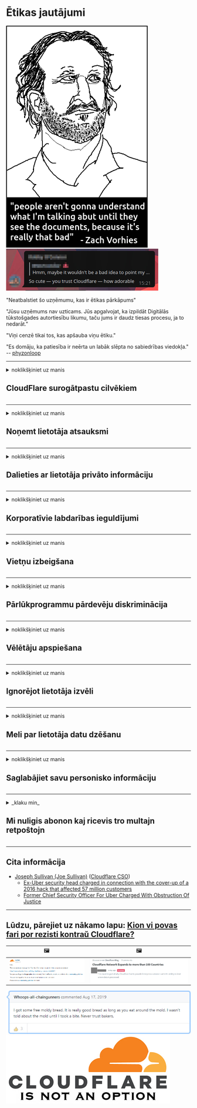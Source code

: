# Ētikas jautājumi

![](../image/itsreallythatbad.jpg)
![](../image/telegram/c81238387627b4bfd3dcd60f56d41626.jpg)

"Neatbalstiet šo uzņēmumu, kas ir ētikas pārkāpums"

"Jūsu uzņēmums nav uzticams. Jūs apgalvojat, ka izpildāt Digitālās tūkstošgades autortiesību likumu, taču jums ir daudz tiesas procesu, ja to nedarāt."

"Viņi cenzē tikai tos, kas apšauba viņu ētiku."

"Es domāju, ka patiesība ir neērta un labāk slēpta no sabiedrības viedokļa."  -- [phyzonloop](https://twitter.com/phyzonloop)


---


<details>
<summary>noklikšķiniet uz manis

## CloudFlare surogātpastu cilvēkiem
</summary>


Cloudflare sūta surogātpasta e-pastus lietotājiem, kuri nav Cloudflare.

- Sūtiet e-pastus tikai tiem abonentiem, kuri ir izvēlējušies
- Kad lietotājs saka "apstāties", pēc tam pārtrauciet e-pasta sūtīšanu

Tas ir tik vienkārši. Bet Cloudflare ir vienalga.
Cloudflare teica, ka, izmantojot viņu pakalpojumu, var apturēt visus surogātpasta izplatītājus vai uzbrucējus.
Kā mēs varam apturēt Cloudflare, neaktivizējot Cloudflare?


| 🖼 | 🖼 |
| --- | --- |
| ![](../image/cfspam01.jpg) | ![](../image/cfspam03.jpg) |
| ![](../image/cfspam02.jpg) | ![](../image/cfspambrittany.jpg)<br>![](../image/cfspamtwtr.jpg) |
| ![](../image/cfspam04.jpg) | ![](../image/cfspam05.jpg) |

</details>

---

<details>
<summary>noklikšķiniet uz manis

## Noņemt lietotāja atsauksmi
</summary>


Cloudflare cenzora negatīvās atsauksmes.
Ja Twitter vietnē publicējat pretmākoņainu tekstu, jums ir iespēja saņemt Cloudflare darbinieka atbildi ar ziņojumu "Nē, tas nav".
Ja kādā atsauksmju vietnē ievietojat negatīvu atsauksmi, viņi mēģinās to cenzēt.


| 🖼 | 🖼 |
| --- | --- |
| ![](../image/cfcenrev_01.jpg)<br>![](../image/cfcenrev_02.jpg) | ![](../image/cfcenrev_03.jpg) |

</details>

---

<details>
<summary>noklikšķiniet uz manis

## Dalieties ar lietotāja privāto informāciju
</summary>


Cloudflare ir liela uzmākšanās problēma.
Cloudflare dalās ar to personu personisko informāciju, kas sūdzas par mitinātajām vietnēm.
Dažreiz viņi lūdz jūs norādīt savu patieso personu apliecinošu dokumentu.
Ja jūs nevēlaties, lai jūs uzmāktos, uzbruktu, sagrābtu vai nogalinātu, labāk turieties prom no Cloudflared vietnēm.


| 🖼 | 🖼 |
| --- | --- |
| ![](../image/cfdox_what.jpg) | ![](../image/cfdox_swat.jpg) |
| ![](../image/cfdox_kill.jpg) | ![](../image/cfdox_threat.jpg) |
| ![](../image/cfdox_dox.jpg) | ![](../image/cfdox_ex1.jpg) |
| ![](../image/cfabuseform.jpg) | ![](../image/cfdox_ex2.jpg) |

</details>

---

<details>
<summary>noklikšķiniet uz manis

## Korporatīvie labdarības ieguldījumi
</summary>


CloudFlare lūdz labdarības ieguldījumus.
Ir diezgan šausmīgi, ka Amerikas korporācija lūdz labdarību līdzās bezpeļņas organizācijām, kurām ir labi iemesli.
Ja jums patīk bloķēt cilvēkus vai tērēt citu cilvēku laiku, iespējams, vēlēsities pasūtīt dažas picas Cloudflare darbiniekiem.


![](../image/cfdonate.jpg)

</details>

---

<details>
<summary>noklikšķiniet uz manis

## Vietņu izbeigšana
</summary>


Ko jūs darīsit, ja jūsu vietne pēkšņi samazināsies?
Ir ziņas, ka Cloudflare bez jebkāda brīdinājuma dzēš lietotāja konfigurāciju vai pārtrauc pakalpojumu.
Mēs iesakām atrast labāku pakalpojumu sniedzēju.

![](../image/cftmnt.jpg)

</details>

---

<details>
<summary>noklikšķiniet uz manis

## Pārlūkprogrammu pārdevēju diskriminācija
</summary>


CloudFlare dod priekšroku tiem, kas izmanto Firefox, vienlaikus naidīgi izturoties pret Tor-Browser lietotājiem, kas nav Tor.
Arī Tor lietotāji, kuri pamatoti atsakās no bezmaksas Javascript izpildes, izturas pret naidīgi.
Šī piekļuves nevienlīdzība ir tīkla neitralitātes un varas ļaunprātīga izmantošana.

![](../image/browdifftbcx.gif)

- Kreisais: Tor pārlūks, labais: Chrome. Tā pati IP adrese.

![](../image/browserdiff.jpg)

- Kreisais: Tor pārlūka Javascript ir atspējots, sīkfails iespējots
- Labajā pusē: iespējots Chrome Javascript, atspējots sīkfails

![](../image/cfsiryoublocked.jpg)

- QuteBrowser (neliela pārlūkprogramma) bez Tor (Clearnet IP)

![](../image/lynx_cloudflare.gif)

- Lynx


| ***Pārlūkprogramma*** | ***Piekļuve ārstēšanai*** |
| --- | --- |
| Tor Browser (Javascript ir iespējots) | atļauta piekļuve |
| Firefox (Javascript ir iespējots) | piekļuve degradēta |
| Chromium (Javascript ir iespējots) | piekļuve degradēta |
| Chromium or Firefox (Javascript ir atspējots) | pieeja noliegta |
| Chromium or Firefox (Sīkdatne ir atspējota) | pieeja noliegta |
| QuteBrowser | pieeja noliegta |
| lynx | pieeja noliegta |
| w3m | pieeja noliegta |
| wget | pieeja noliegta |


Kāpēc neizmantot pogu Audio, lai atrisinātu vieglu izaicinājumu?

Jā, ir audio poga, taču tā vienmēr nedarbojas pār Tor.
Jūs saņemsit šo ziņojumu, noklikšķinot uz tā:

```
Pamēģini vēlreiz vēlāk
Iespējams, ka jūsu dators vai tīkls sūta automatizētus vaicājumus.
Lai aizsargātu mūsu lietotājus, mēs pašlaik nevaram apstrādāt jūsu pieprasījumu.
Lai iegūtu sīkāku informāciju, apmeklējiet mūsu palīdzības lapu
```

</details>

---

<details>
<summary>noklikšķiniet uz manis

## Vēlētāju apspiešana
</summary>


Vēlētāji ASV štatos reģistrējas balsošanai galu galā ar valsts sekretāra vietni viņu dzīvesvietas štatā.
Republikāņu kontrolētie valsts sekretariāti iesaistās vēlētāju apspiešanā, izmantojot Cloudflare starpniecību valsts sekretāra vietni.
Cloudflare naidīgā attieksme pret Tor lietotājiem, tā MITM pozīcija kā centralizēts globālais uzraudzības punkts un tā kaitīgā loma kopumā potenciālajiem vēlētājiem rada nevēlēšanos reģistrēties.
Īpaši liberāļi mēdz uztvert privātumu.
Vēlētāju reģistrācijas veidlapās tiek apkopota sensitīva informācija par vēlētāja politisko noslieci, personas fizisko adresi, sociālās apdrošināšanas numuru un dzimšanas datumu.
Lielākā daļa štatu padara publiski pieejamu tikai šīs informācijas apakškopu, bet Cloudflare redz visu šo informāciju, kad kāds reģistrējas balsot.

Ņemiet vērā, ka reģistrācija papīra formā neapiet Cloudflare, jo valsts datu ievades darbinieku sekretārs, iespējams, izmantos Cloudflare vietni, lai ievadītu datus.

| 🖼 | 🖼 |
| --- | --- |
| ![](../image/cfvotm_01.jpg) | ![](../image/cfvotm_02.jpg) |

- Change.org ir slavena vietne, kur apkopot balsis un rīkoties.
“cilvēki visur sāk kampaņas, mobilizē atbalstītājus un strādā ar lēmumu pieņēmējiem, lai virzītu risinājumus.”
Diemžēl daudzi cilvēki nemaz nevar skatīt change.org, pateicoties Cloudflare agresīvajam filtram.
Viņiem tiek bloķēta petīcijas parakstīšana, tādējādi izslēdzot viņus no demokrātiska procesa.
Citas bezmākoņainas platformas, piemēram, OpenPetition, izmantošana palīdz novērst problēmu.

| 🖼 | 🖼 |
| --- | --- |
| ![](../image/changeorgasn.jpg) | ![](../image/changeorgtor.jpg) |

- Cloudflare "Atēnu projekts" piedāvā bezmaksas uzņēmuma līmeņa aizsardzību valsts un vietējo vēlēšanu vietnēm.
Viņi teica, ka "viņu vēlētāji var piekļūt vēlēšanu informācijai un vēlētāju reģistrācijai", taču tie ir meli, jo daudzi cilvēki vienkārši nemaz nevar pārlūkot vietni.

</details>

---

<details>
<summary>noklikšķiniet uz manis

## Ignorējot lietotāja izvēli
</summary>


Ja atteiksieties no kaut kā, jūs domājat, ka nesaņemsit par to e-pastu.
Cloudflare ignorē lietotāja izvēli un koplieto datus ar trešo pušu korporācijām bez klienta piekrišanas.
Ja izmantojat viņu bezmaksas plānu, viņi dažreiz nosūta jums e-pastu ar lūgumu iegādāties ikmēneša abonementu.

![](../image/cfviopl_tp.jpg)

</details>

---

<details>
<summary>noklikšķiniet uz manis

## Meli par lietotāja datu dzēšanu
</summary>


Saskaņā ar šī bijušā cloudflare klienta emuāru, Cloudflare melo par kontu dzēšanu.
Mūsdienās daudzi uzņēmumi saglabā jūsu datus pēc konta slēgšanas vai noņemšanas.
Lielākā daļa labu uzņēmumu par to savā privātuma politikā piemin.
Mākoņainība? Nē.

```
2019-08-05 CloudFlare man nosūtīja apstiprinājumu, ka viņi ir noņēmuši manu kontu.
2019-10-02 Es saņēmu e-pasta ziņojumu no CloudFlare "tāpēc, ka esmu klients"
```

Cloudflare nezināja par vārdu "noņemt".
Ja tas tiešām tiek noņemts, kāpēc šis bijušais klients saņēma e-pastu?
Viņš arī minēja, ka Cloudflare privātuma politikā par to nav minēts.

```
Viņu jaunajā konfidencialitātes politikā nav pieminēts datu saglabāšana gadu.
```

![](../image/cfviopl_notdel.jpg)

Kā jūs varat uzticēties Cloudflare, ja viņu privātuma politika ir MELS?

- [Pagāja vairāk nekā gads, kopš es atcēlu savu Cloudflare kontu](https://shkspr.mobi/blog/2020/09/dont-trust-cloudflare-with-your-personal-data/)

</details>

---

<details>
<summary>noklikšķiniet uz manis

## Saglabājiet savu personisko informāciju
</summary>


Cloudflare konta dzēšana ir sarežģīta.

```
Iesniedziet atbalsta biļeti, izmantojot kategoriju "Konts",
un pieprasīt konta dzēšanu ziņojuma pamattekstā.
Pirms dzēšanas pieprasīšanas kontam nedrīkst būt pievienots neviens domēns vai kredītkarte.
```

Jūs saņemsiet šo apstiprinājuma e-pastu.

![](../image/cf_deleteandkeep.jpg)

"Mēs sākām apstrādāt jūsu dzēšanas pieprasījumu", bet "Mēs turpināsim glabāt jūsu personisko informāciju".

Vai jūs varat tam "uzticēties"?


- Kā atcelt savu Cloudflare kontu

1. Piesakieties savā Cloudflare informācijas panelī.
2. Izdzēsiet visas zonas (domēnus) no informācijas paneļa.
3. Noklikšķiniet uz atbalsta saites.
4. Nosūtiet jaunu biļeti. Pastāstiet viņiem, ka vēlaties slēgt savu kontu.
5. Pagaidiet vairākas dienas.
6. Cloudflare darbinieki lūgs jūsu apstiprinājumu un iemeslu, kāpēc esat nolēmis pamest Cloudflare.
7. Nosūtiet atbildi vēlreiz.
8. Pagaidiet vairākas dienas.
9. Jūs saņemsit ziņojumu: mēs esam veiksmīgi izdzēsuši jūsu kontu


</details>

---

<details>
<summary>_klaku min_

## Mi nuligis abonon kaj ricevis tro multajn retpoŝtojn
</summary>


La uzanto nuligis sian 'Cloudflare stream' abonon kaj li ricevas retpoŝtajn memorigilojn ĉiutage por rememorigi lin pri nuligita abono.
Ne estas malaprobita butono. Kiel vi ĉesas ĉi tiun frenezon?

![](../image/barrageemailcancelsubscription.jpg)

Cloudflare diris al ĉi tiu uzanto kontakti subtenteamo kaj peti ĉiujn viajn enhavojn forigi.

- [t](https://web.archive.org/web/20210412165334/https://twitter.com/JohnHaldson/status/1381651569247088650)

</details>

---

## Cita informācija

- [Joseph Sullivan (Joe Sullivan)](../cloudflare_inc/cloudflare_members.md) ([Cloudflare CSO](https://twitter.com/eastdakota/status/1296522269313785862))
  - [Ex-Uber security head charged in connection with the cover-up of a 2016 hack that affected 57 million customers](https://www.businessinsider.com/uber-data-hack-security-head-joe-sullivan-charged-cover-up-2020-8)
  - [Former Chief Security Officer For Uber Charged With Obstruction Of Justice](https://www.justice.gov/usao-ndca/pr/former-chief-security-officer-uber-charged-obstruction-justice)


---


## Lūdzu, pārejiet uz nākamo lapu:   [Kion vi povas fari por rezisti kontraŭ Cloudflare?](lv.action.md)

|  🖼  |  🖼 |
| --- | --- |
| ![](../image/cfcommunity_ban.jpg) | ![](../image/censor_cloudflare_blogcomment.jpg) |

![](../image/freemoldybread.jpg)
![](../image/cfisnotanoption.jpg)
